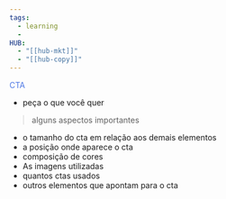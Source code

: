 ```yaml
---
tags:
  - learning
  - 
HUB:
  - "[[hub-mkt]]"
  - "[[hub-copy]]"
---
```

 

<font color = #4e79e5 >CTA</font>
- peça o que você quer

> alguns aspectos importantes
- o tamanho do cta em relação aos demais elementos
- a posição onde aparece o cta
- composição de cores
- As imagens utilizadas
- quantos ctas usados
- outros elementos que apontam para o cta

